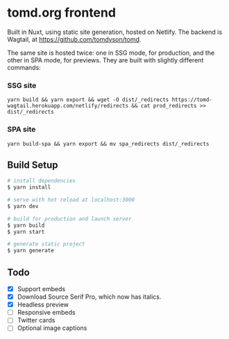 # tomd.org frontend

Built in Nuxt, using static site generation, hosted on Netlify. The backend is Wagtail, at https://github.com/tomdyson/tomd.

The same site is hosted twice: one in SSG mode, for production, and the other in SPA mode, for previews. They are built with slightly different commands:

### SSG site

`yarn build && yarn export && wget -O dist/_redirects https://tomd-wagtail.herokuapp.com/netlify/redirects && cat prod_redirects >> dist/_redirects`

### SPA site

`yarn build-spa && yarn export && mv spa_redirects dist/_redirects`

## Build Setup

```bash
# install dependencies
$ yarn install

# serve with hot reload at localhost:3000
$ yarn dev

# build for production and launch server
$ yarn build
$ yarn start

# generate static project
$ yarn generate
```

## Todo
- [x] Support embeds
- [x] Download Source Serif Pro, which now has italics.
- [x] Headless preview
- [ ] Responsive embeds
- [ ] Twitter cards
- [ ] Optional image captions